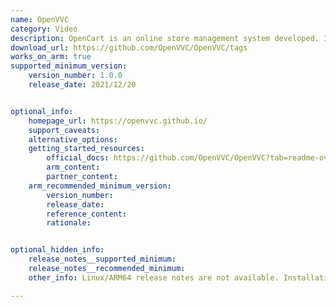 ```yaml
---
name: OpenVVC
category: Video
description: OpenCart is an online store management system developed. It is PHP-based, using a MySQLi or PostgreSQL database and HTML components.
download_url: https://github.com/OpenVVC/OpenVVC/tags
works_on_arm: true
supported_minimum_version:
    version_number: 1.0.0
    release_date: 2021/12/20


optional_info:
    homepage_url: https://openvvc.github.io/
    support_caveats:
    alternative_options:
    getting_started_resources:
        official_docs: https://github.com/OpenVVC/OpenVVC?tab=readme-ov-file#compiling-openvvc
        arm_content:
        partner_content:
    arm_recommended_minimum_version:
        version_number:
        release_date:
        reference_content:
        rationale:


optional_hidden_info:
    release_notes__supported_minimum:
    release_notes__recommended_minimum:
    other_info: Linux/ARM64 release notes are not available. Installation and testing are done via the tar.

---
```

